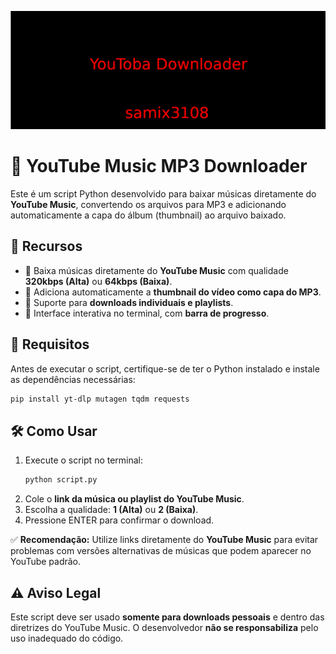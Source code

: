 ![YouToba Logo](YouToba_logo.png)

# 🎵 YouTube Music MP3 Downloader  

Este é um script Python desenvolvido para baixar músicas diretamente do **YouTube Music**, convertendo os arquivos para MP3 e adicionando automaticamente a capa do álbum (thumbnail) ao arquivo baixado.  

## 🚀 Recursos  
- 🔹 Baixa músicas diretamente do **YouTube Music** com qualidade **320kbps (Alta)** ou **64kbps (Baixa)**.  
- 🔹 Adiciona automaticamente a **thumbnail do vídeo como capa do MP3**.  
- 🔹 Suporte para **downloads individuais e playlists**.  
- 🔹 Interface interativa no terminal, com **barra de progresso**.  

## 📌 Requisitos  
Antes de executar o script, certifique-se de ter o Python instalado e instale as dependências necessárias:  
```sh
pip install yt-dlp mutagen tqdm requests
```

## 🛠 Como Usar  
1. Execute o script no terminal:  
   ```sh
   python script.py
   ```
2. Cole o **link da música ou playlist do YouTube Music**.  
3. Escolha a qualidade: **1 (Alta)** ou **2 (Baixa)**.  
4. Pressione ENTER para confirmar o download.  

✅ **Recomendação:** Utilize links diretamente do **YouTube Music** para evitar problemas com versões alternativas de músicas que podem aparecer no YouTube padrão.  

## ⚠️ Aviso Legal  
Este script deve ser usado **somente para downloads pessoais** e dentro das diretrizes do YouTube Music. O desenvolvedor **não se responsabiliza** pelo uso inadequado do código.  
